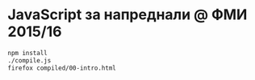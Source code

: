 # JavaScript за напреднали @ ФМИ 2015/16

```sh
npm install
./compile.js
firefox compiled/00-intro.html
```
